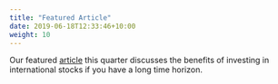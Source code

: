 ```yaml
---
title: "Featured Article"
date: 2019-06-18T12:33:46+10:00
weight: 10
---
```


Our featured [article](https://github.com/heximer/him2/raw/master/assets/international_investing.pdf) this quarter discusses the benefits of investing in international stocks if you have a long time horizon.  
